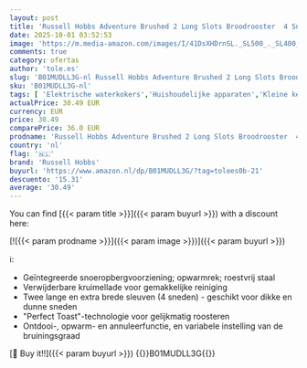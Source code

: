 ```yaml
---
layout: post
title: 'Russell Hobbs Adventure Brushed 2 Long Slots Broodrooster  4 Sneden  2 Extra Brede Sleuven  Lang  Geborsteld RVS  Gelijkmatig Roosteren  23610-56'
date: 2025-10-01 03:52:53
image: 'https://m.media-amazon.com/images/I/41DsXHDrnSL._SL500_._SL400_.jpg'
comments: true
category: ofertas
author: 'tole.es'
slug: 'B01MUDLL3G-nl Russell Hobbs Adventure Brushed 2 Long Slots Broodrooster...'
sku: 'B01MUDLL3G-nl'
tags: [ 'Elektrische waterkokers','Huishoudelijke apparaten','Kleine keukenapparaten','Waterketels & warm-waterdispensers','Wonen & keuken','russell hobbs','🇳🇱', ]
actualPrice: 30.49 EUR
currency: EUR
price: 30.49
comparePrice: 36.0 EUR
prodname: 'Russell Hobbs Adventure Brushed 2 Long Slots Broodrooster  4 Sneden  2 Extra Brede Sleuven  Lang  Geborsteld RVS  Gelijkmatig Roosteren  23610-56'
country: 'nl'
flag: '🇳🇱'
brand: 'Russell Hobbs'
buyurl: 'https://www.amazon.nl/dp/B01MUDLL3G/?tag=tolees0b-21'
descuento: '15.31'
average: '30.49'
---
```


You can find [{{< param title >}}]({{< param buyurl >}}) with a discount here:

[![{{< param prodname >}}]({{< param image >}})]({{< param buyurl >}})

ℹ️:

- Geïntegreerde snoeropbergvoorziening; opwarmrek; roestvrij staal
- Verwijderbare kruimellade voor gemakkelijke reiniging
- Twee lange en extra brede sleuven (4 sneden) - geschikt voor dikke en dunne sneden
- "Perfect Toast"-technologie voor gelijkmatig roosteren
- Ontdooi-, opwarm- en annuleerfunctie, en variabele instelling van de bruiningsgraad

[🛒 Buy it!!]({{< param buyurl >}})
{{<world>}}B01MUDLL3G{{</world>}}
